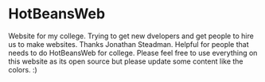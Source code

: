 # HotBeansWeb
Website for my college. 
Trying to get new dvelopers and get people to hire us to make websites.
Thanks Jonathan Steadman.
Helpful for people that needs to do HotBeansWeb for college. 
Please feel free to use everything on this website as its open source but please update some content like the colors.
:)
